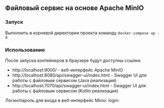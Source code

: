 ## Файловый сервис на основе Apache MinIO

### Запуск
Выполнить в корневой директории проекта команду ```docker-compose up -d```

### Использование
После запуска контейнеров в браузере будут доступны ссылки:
* http://localhost:9000/ - веб-интерфейс Apache MinIO
* http://localhost:8080/api/swagger-ui/index.html - Swagger UI для работы с файловым сервисом (Java реализация)
* http://localhost:7070/api/swagger-ui/index.html - Swagger UI для работы с файловым сервисом (Kotlin реализация)

Логин/пароль для входа в веб-интерфейс Minio:
login: 